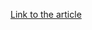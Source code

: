 [Link to the article](https://blog.eclecticiq.com/the-analyst-prompt-08-eclecticiq-data-show-emotet-gained-momentum-in-recent-months?hsLang=en)
